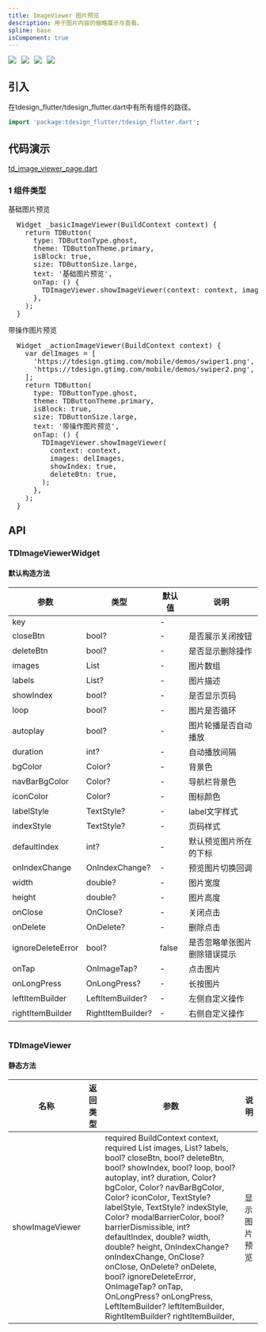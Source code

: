 ```yaml
---
title: ImageViewer 图片预览
description: 用于图片内容的缩略展示与查看。
spline: base
isComponent: true
---
```


<span class="coverages-badge" style="margin-right: 10px"><img src="https://img.shields.io/badge/coverages%3A%20lines-100%25-blue" /></span><span class="coverages-badge" style="margin-right: 10px"><img src="https://img.shields.io/badge/coverages%3A%20functions-100%25-blue" /></span><span class="coverages-badge" style="margin-right: 10px"><img src="https://img.shields.io/badge/coverages%3A%20statements-100%25-blue" /></span><span class="coverages-badge" style="margin-right: 10px"><img src="https://img.shields.io/badge/coverages%3A%20branches-83%25-blue" /></span>
## 引入

在tdesign_flutter/tdesign_flutter.dart中有所有组件的路径。

```dart
import 'package:tdesign_flutter/tdesign_flutter.dart';
```

## 代码演示

[td_image_viewer_page.dart](https://github.com/Tencent/tdesign-flutter/blob/main/tdesign-component/example/lib/page/td_image_viewer_page.dart)

### 1 组件类型

基础图片预览
            
<td-code-block panel="Dart">

  <pre slot="Dart" lang="javascript">
  Widget _basicImageViewer(BuildContext context) {
    return TDButton(
      type: TDButtonType.ghost,
      theme: TDButtonTheme.primary,
      isBlock: true,
      size: TDButtonSize.large,
      text: '基础图片预览',
      onTap: () {
        TDImageViewer.showImageViewer(context: context, images: images);
      },
    );
  }</pre>

</td-code-block>
                                  

带操作图片预览
            
<td-code-block panel="Dart">

  <pre slot="Dart" lang="javascript">
  Widget _actionImageViewer(BuildContext context) {
    var delImages = [
      'https://tdesign.gtimg.com/mobile/demos/swiper1.png',
      'https://tdesign.gtimg.com/mobile/demos/swiper2.png',
    ];
    return TDButton(
      type: TDButtonType.ghost,
      theme: TDButtonTheme.primary,
      isBlock: true,
      size: TDButtonSize.large,
      text: '带操作图片预览',
      onTap: () {
        TDImageViewer.showImageViewer(
          context: context,
          images: delImages,
          showIndex: true,
          deleteBtn: true,
        );
      },
    );
  }</pre>

</td-code-block>
                                  


## API
### TDImageViewerWidget
#### 默认构造方法

| 参数 | 类型 | 默认值 | 说明 |
| --- | --- | --- | --- |
| key |  | - |  |
| closeBtn | bool? | - | 是否展示关闭按钮 |
| deleteBtn | bool? | - | 是否显示删除操作 |
| images | List<dynamic> | - | 图片数组 |
| labels | List<String>? | - | 图片描述 |
| showIndex | bool? | - | 是否显示页码 |
| loop | bool? | - | 图片是否循环 |
| autoplay | bool? | - | 图片轮播是否自动播放 |
| duration | int? | - | 自动播放间隔 |
| bgColor | Color? | - | 背景色 |
| navBarBgColor | Color? | - | 导航栏背景色 |
| iconColor | Color? | - | 图标颜色 |
| labelStyle | TextStyle? | - | label文字样式 |
| indexStyle | TextStyle? | - | 页码样式 |
| defaultIndex | int? | - | 默认预览图片所在的下标 |
| onIndexChange | OnIndexChange? | - | 预览图片切换回调 |
| width | double? | - | 图片宽度 |
| height | double? | - | 图片高度 |
| onClose | OnClose? | - | 关闭点击 |
| onDelete | OnDelete? | - | 删除点击 |
| ignoreDeleteError | bool? | false | 是否忽略单张图片删除错误提示 |
| onTap | OnImageTap? | - | 点击图片 |
| onLongPress | OnLongPress? | - | 长按图片 |
| leftItemBuilder | LeftItemBuilder? | - | 左侧自定义操作 |
| rightItemBuilder | RightItemBuilder? | - | 右侧自定义操作 |

```
```
 ### TDImageViewer

#### 静态方法

| 名称 | 返回类型 | 参数 | 说明 |
| --- | --- | --- | --- |
| showImageViewer |  |   required BuildContext context,  required List<dynamic> images,  List<String>? labels,  bool? closeBtn,  bool? deleteBtn,  bool? showIndex,  bool? loop,  bool? autoplay,  int? duration,  Color? bgColor,  Color? navBarBgColor,  Color? iconColor,  TextStyle? labelStyle,  TextStyle? indexStyle,  Color? modalBarrierColor,  bool? barrierDismissible,  int? defaultIndex,  double? width,  double? height,  OnIndexChange? onIndexChange,  OnClose? onClose,  OnDelete? onDelete,  bool? ignoreDeleteError,  OnImageTap? onTap,  OnLongPress? onLongPress,  LeftItemBuilder? leftItemBuilder,  RightItemBuilder? rightItemBuilder, | 显示图片预览 |


  